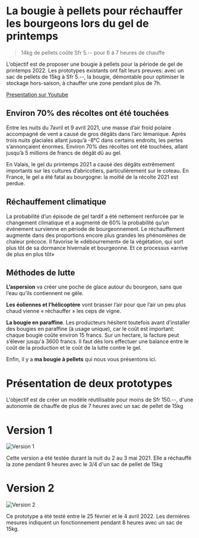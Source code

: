 # La bougie à pellets pour réchauffer les bourgeons lors du gel de printemps

> 14kg de pellets coûte Sfr 5.-- pour 6 à 7 heures de chauffe 

L’objectif est de proposer une bougie à pellets pour la période de gel de printemps 2022. Les prototypes existants ont fait leurs preuves: avec un sac de pellets de 15kg à Sfr 5.--, la bougie, démontable pour optimiser le stockage hors-saison, à chauffer une zone pendant plus de 7h. 

[Presentation sur Youtube](https://www.youtube.com/watch?v=Tmb-zg431_U&t=29s)

## Environ 70% des récoltes ont été touchées
Entre les nuits du 7avril et 9 avril 2021, une masse d’air froid polaire accompagné de vent a causé de gros dégâts dans l’arc lémanique. Après trois nuits glaciales allant jusqu’à -8°C dans certains endroits, les pertes s’annonçaient énormes. Environ 70% des récoltes ont été touchées, allant jusqu’à 5 millions de francs de dégât dû au gel.

En Valais, le gel du printemps 2021 a causé des dégâts extrêmement importants sur les cultures d’abricotiers, particulièrement sur le coteau. En France, le gel a été fatal au bourgogne: la moitié de la récolte 2021 est perdue.

## Réchauffement climatique
La probabilité d’un épisode de gel tardif a été nettement renforcée par le changement climatique et a augmenté de 60% la probabilité qu’un événement survienne en période de bourgeonnement. Le réchauffement augmente dans des proportions encore plus grandes les phénomènes de chaleur précoce. Il favorise le «débourrement» de la végétation, qui sort plus tôt de sa dormance hivernale et bourgeonne. Et ce processus «arrive de plus en plus tôt»

## Méthodes de lutte
**L’aspersion** va créer une poche de glace autour du bourgeon, sans que l’eau qu’ils contiennent ne gèle.

**Les éoliennes et l’hélicoptère** vont brasser l’air pour que l’air un peu plus chaud vienne « réchauffer » les ceps de vigne.

**La bougie en paraffine**. Les producteurs hésitent toutefois avant d’installer des bougies en paraffine (à usage unique), car le coût est important: chaque bougie coûte environ 15 francs. Sur un hectare, la facture peut s’élever jusqu'à 3600 francs. Il faut dès lors effectuer une balance entre le coût de la production et le coût de la lutte contre le gel.

Enfin, il y a **ma bougie à pellets** qui nous vous présentons ici.

# Présentation de deux prototypes
L'objectif est de créer un modèle réutilisable pour moins de Sfr 150.--, d'une autonomie de chauffe de plus de 7 heures avec un sac de pellet de 15kg

# Version 1
![Version 1](Assets/images/bougie-pellet-v1.png "Version 1")

Cette version a été testée durant la nuit du 2 au 3 mai 2021. Elle a réchauffé la zone pendant 9 heures avec le 3/4 d'un sac de pellet de 15kg 

# Version 2
![Version 2](Assets/images/bougie-pellet-v2-rond.png "Version 2")

Ce prototype a été testé entre le 25 février et le 4 avril 2022. Les dernières mesures indiquent un fonctionnement pendant 8 heures avec un sac de 15kg. 